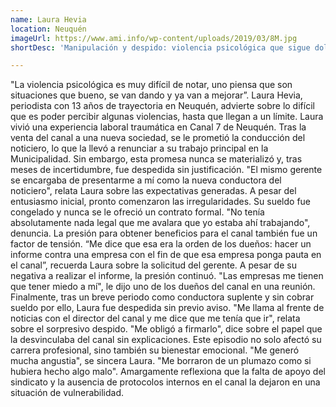```yaml
---
name: Laura Hevia
location: Neuquén
imageUrl: https://www.ami.info/wp-content/uploads/2019/03/8M.jpg
shortDesc: 'Manipulación y despido: violencia psicológica que sigue doliendo'

---
```



"La violencia psicológica es muy difícil de notar, uno piensa que son situaciones que bueno, se van dando y ya van a mejorar”. Laura Hevia, periodista con 13 años de trayectoria en Neuquén, advierte sobre lo difícil que es poder percibir algunas violencias, hasta que llegan a un límite. 
Laura vivió una experiencia laboral traumática en Canal 7 de Neuquén. Tras la venta del canal a una nueva sociedad, se le prometió la conducción del noticiero, lo que la llevó a renunciar a su trabajo principal en la Municipalidad. Sin embargo, esta promesa nunca se materializó y, tras meses de incertidumbre, fue despedida sin justificación.
"El mismo gerente se encargaba de presentarme a mí como la nueva conductora del noticiero", relata Laura sobre las expectativas generadas. A pesar del entusiasmo inicial, pronto comenzaron las irregularidades. Su sueldo fue congelado y nunca se le ofreció un contrato formal. "No tenía absolutamente nada legal que me avalara que yo estaba ahí trabajando", denuncia.
La presión para obtener beneficios para el canal también fue un factor de tensión. “Me dice que esa era la orden de los dueños: hacer un informe contra una empresa con el fin de que esa empresa ponga pauta en el canal”, recuerda Laura sobre la solicitud del gerente. A pesar de su negativa a realizar el informe, la presión continuó. "Las empresas me tienen que tener miedo a mí", le dijo uno de los dueños del canal en una reunión.
Finalmente, tras un breve periodo como conductora suplente y sin cobrar sueldo por ello, Laura fue despedida sin previo aviso. "Me llama al frente de noticias con el director del canal y me dice que me tenía que ir", relata sobre el sorpresivo despido. "Me obligó a firmarlo", dice sobre el papel que la desvinculaba del canal sin explicaciones.
Este episodio no solo afectó su carrera profesional, sino también su bienestar emocional. "Me generó mucha angustia", se sincera Laura. "Me borraron de un plumazo como si hubiera hecho algo malo". Amargamente reflexiona que la falta de apoyo del sindicato y la ausencia de protocolos internos en el canal la dejaron en una situación de vulnerabilidad.


